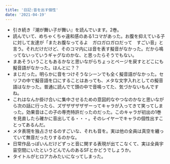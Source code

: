 ```yaml
---
title: '日記:音を出す個性'
date: '2021-04-19'
---
```


- 引き続き『潮が舞い子が舞い』を読んでいます。2巻。
- 読んでいて、めちゃくちゃ違和感のある1コマがあった。お腹を抑えている子に対して友達が「またお腹なってるよ　ガロガロガロだって　すごい音」と言う。それだけだけど、そのコマ内には音を表す擬音がなかった。だから鳴ってないっていうギャグなのかな、と思ったらそうでもない。
- まあそういうこともあるかなと思いながらちょっとページを戻すとどこにも擬音語がなかった。ほんとに？？
- まじだった。明らかに音をつけそうなシーンでも全く擬音語がなかった。セリフの中で擬音語を口にすることはあっても、メタな文字入れとしての擬音語はなかった。普通に読んでて頭の中で音鳴ってた、気づかないもんですね。
- これはなんか掛け合いに集中させるための意図的なやつなのかなと思いながら次の話に行ったら、ズザザザザザザーってキャラが入ってきて笑ってしまった。効果音はこの子の専売特許だったのだった。このキャラが初出の1巻を見直したら確かに音出してる・・・。そのレイヤーでキャラの個性出すことってあるんだ。
- メタ表現を独占させるのすごいな、それも音を。実は他の全員は真空を纏っていて無音だったりするのかな。
- 日常作品っぽいんだけどずっと音に関する表現が出てこなくて、実は全員宇宙空間にいたというどんでんのあるSFとかどうでしょうか。
- タイトルがヒロアカみたいになってしまった。
